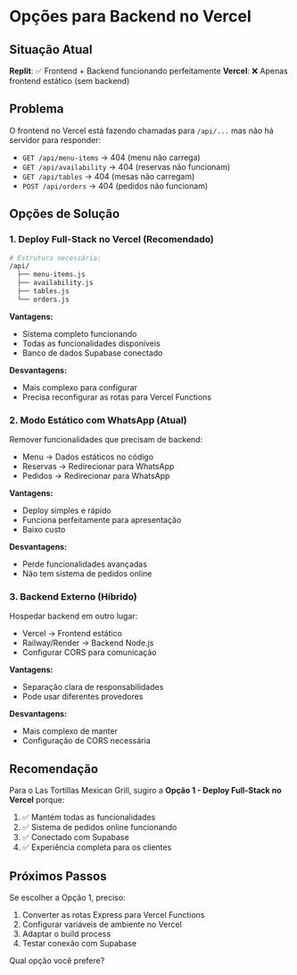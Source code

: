 # Opções para Backend no Vercel

## Situação Atual

**Replit**: ✅ Frontend + Backend funcionando perfeitamente
**Vercel**: ❌ Apenas frontend estático (sem backend)

## Problema

O frontend no Vercel está fazendo chamadas para `/api/...` mas não há servidor para responder:
- `GET /api/menu-items` → 404 (menu não carrega)
- `GET /api/availability` → 404 (reservas não funcionam)
- `GET /api/tables` → 404 (mesas não carregam)
- `POST /api/orders` → 404 (pedidos não funcionam)

## Opções de Solução

### 1. **Deploy Full-Stack no Vercel** (Recomendado)
```bash
# Estrutura necessária:
/api/
  ├── menu-items.js
  ├── availability.js
  ├── tables.js
  └── orders.js
```

**Vantagens:**
- Sistema completo funcionando
- Todas as funcionalidades disponíveis
- Banco de dados Supabase conectado

**Desvantagens:**
- Mais complexo para configurar
- Precisa reconfigurar as rotas para Vercel Functions

### 2. **Modo Estático com WhatsApp** (Atual)
Remover funcionalidades que precisam de backend:
- Menu → Dados estáticos no código
- Reservas → Redirecionar para WhatsApp
- Pedidos → Redirecionar para WhatsApp

**Vantagens:**
- Deploy simples e rápido
- Funciona perfeitamente para apresentação
- Baixo custo

**Desvantagens:**
- Perde funcionalidades avançadas
- Não tem sistema de pedidos online

### 3. **Backend Externo** (Híbrido)
Hospedar backend em outro lugar:
- Vercel → Frontend estático
- Railway/Render → Backend Node.js
- Configurar CORS para comunicação

**Vantagens:**
- Separação clara de responsabilidades
- Pode usar diferentes provedores

**Desvantagens:**
- Mais complexo de manter
- Configuração de CORS necessária

## Recomendação

Para o Las Tortillas Mexican Grill, sugiro a **Opção 1 - Deploy Full-Stack no Vercel** porque:

1. ✅ Mantém todas as funcionalidades
2. ✅ Sistema de pedidos online funcionando
3. ✅ Conectado com Supabase
4. ✅ Experiência completa para os clientes

## Próximos Passos

Se escolher a Opção 1, preciso:
1. Converter as rotas Express para Vercel Functions
2. Configurar variáveis de ambiente no Vercel
3. Adaptar o build process
4. Testar conexão com Supabase

Qual opção você prefere?